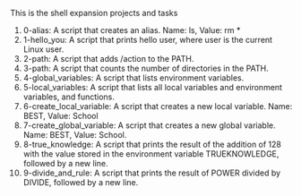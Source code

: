 This is the shell expansion projects and tasks

1. 0-alias: A script that creates an alias. Name: ls, Value: rm *
2. 1-hello_you: A script that prints hello user, where user is the current Linux user.
3. 2-path: A script that adds /action to the PATH.
4. 3-path: A script that counts the number of directories in the PATH.
5. 4-global_variables: A  script that lists environment variables.
6. 5-local_variables: A script that lists all local variables and environment variables, and functions.
7. 6-create_local_variable: A script that creates a new local variable. Name: BEST, Value: School
8. 7-create_global_variable: A script that creates a new global variable. Name: BEST, Value: School.
9. 8-true_knowledge: A script that prints the result of the addition of 128 with the value stored in the environment variable TRUEKNOWLEDGE, followed by a new line.
10. 9-divide_and_rule: A script that prints the result of POWER divided by DIVIDE, followed by a new line.
